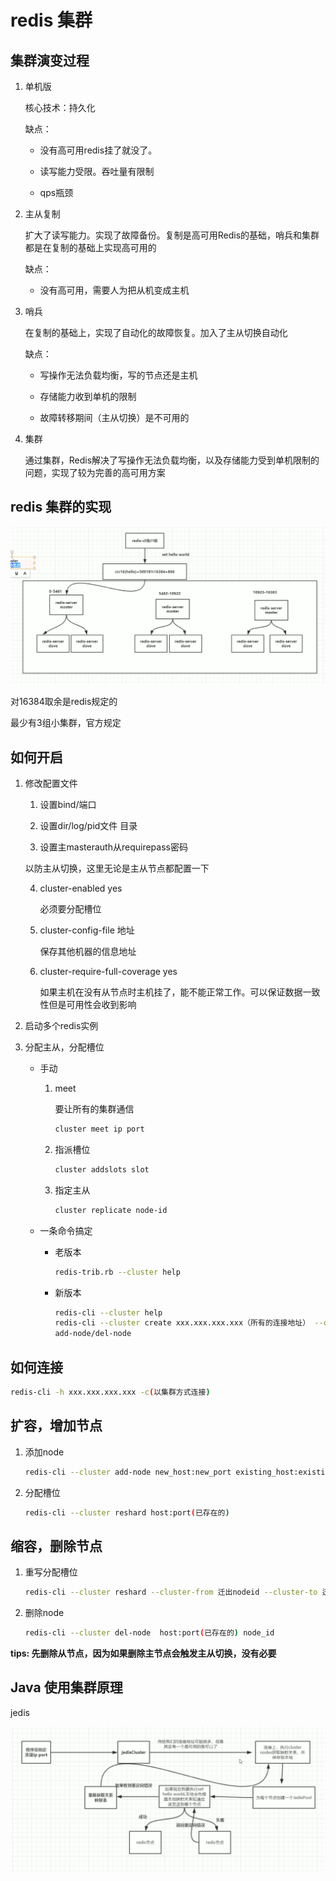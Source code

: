 # redis 集群

## 集群演变过程

1. 单机版

    核心技术：持久化

    缺点：

    - 没有高可用redis挂了就没了。
    
    - 读写能力受限。吞吐量有限制

    - qps瓶颈

2. 主从复制

    扩大了读写能力。实现了故障备份。复制是高可用Redis的基础，哨兵和集群都是在复制的基础上实现高可用的

    缺点：
    
    - 没有高可用，需要人为把从机变成主机

3. 哨兵

    在复制的基础上，实现了自动化的故障恢复。加入了主从切换自动化

    缺点：

    - 写操作无法负载均衡，写的节点还是主机

    - 存储能力收到单机的限制

    - 故障转移期间（主从切换）是不可用的

4. 集群

    通过集群，Redis解决了写操作无法负载均衡，以及存储能力受到单机限制的问题，实现了较为完善的高可用方案

## redis 集群的实现
 
![redis_cluster](assets/redis_cluster.png )

对16384取余是redis规定的

最少有3组小集群，官方规定

## 如何开启

1. 修改配置文件

    1. 设置bind/端口

    2. 设置dir/log/pid文件 目录

    3. 设置主masterauth从requirepass密码

    以防主从切换，这里无论是主从节点都配置一下

    4. cluster-enabled yes

        必须要分配槽位

    5. cluster-config-file 地址

        保存其他机器的信息地址

    6. cluster-require-full-coverage yes

        如果主机在没有从节点时主机挂了，能不能正常工作。可以保证数据一致性但是可用性会收到影响

2.  启动多个redis实例

3. 分配主从，分配槽位

    - 手动

        1. meet
        
            要让所有的集群通信

            ```bash
            cluster meet ip port
            ```

        2. 指派槽位

            ```bash
            cluster addslots slot
            ```
        
        3. 指定主从

            ```bash
            cluster replicate node-id
            ```

    - 一条命令搞定

        - 老版本

            ```bash
            redis-trib.rb --cluster help
            ```

        - 新版本

            ```bash
            redis-cli --cluster help
            redis-cli --cluster create xxx.xxx.xxx.xxx（所有的连接地址） --cluster-replicas 2（主从的比例，1:2前面的是主机，后面的是从机；默认平均分配槽位）
            add-node/del-node
            ```

## 如何连接

```bash
redis-cli -h xxx.xxx.xxx.xxx -c(以集群方式连接)
```

## 扩容，增加节点

1. 添加node

    ```bash
    redis-cli --cluster add-node new_host:new_port existing_host:existing_port --cluster-slave(以从节点方式加入) --cluster-master-id(主节点nodeid)
    ```

2. 分配槽位

    ```bash
    redis-cli --cluster reshard host:port(已存在的)
    ```

## 缩容，删除节点

1. 重写分配槽位

    ```bash
    redis-cli --cluster reshard --cluster-from 迁出nodeid --cluster-to 迁入nodeid --cluster-slots 迁移的数量
    ```

2. 删除node
    
    ```bash
    redis-cli --cluster del-node  host:port(已存在的) node_id
    ```

**tips: 先删除从节点，因为如果删除主节点会触发主从切换，没有必要**

## Java 使用集群原理

jedis

![redis_cluster_java](assets/redis_cluster_java.png)